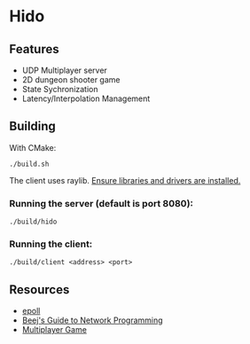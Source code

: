 # Hido

## Features

- UDP Multiplayer server
- 2D dungeon shooter game
- State Sychronization
- Latency/Interpolation Management

## Building

With CMake:

```
./build.sh
```

The client uses raylib. [Ensure libraries and drivers are installed.](https://github.com/raysan5/raylib/wiki)

### Running the server (default is port 8080):

```
./build/hido
```

### Running the client:

```
./build/client <address> <port>
```

## Resources

- [epoll](https://man7.org/linux/man-pages/man2/epoll_wait.2.html)
- [Beej's Guide to Network Programming](https://beej.us/guide/bgnet/html/split/)
- [Multiplayer Game](https://codersblock.org/multiplayer-fps/part1/)
